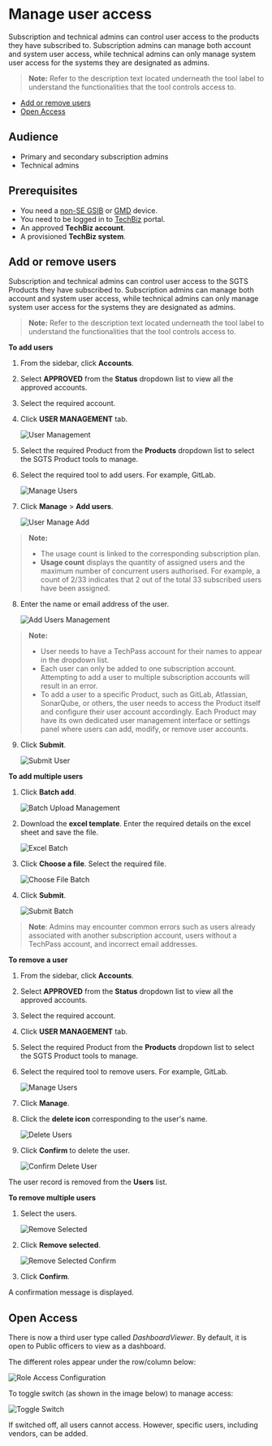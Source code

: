 # Manage user access

Subscription and technical admins can control user access to the products they have subscribed to. Subscription admins can manage both account and system user access, while technical admins can only manage system user access for the systems they are designated as admins.

> **Note:** Refer to the description text located underneath the tool label to understand the functionalities that the tool controls access to.

- [Add or remove users](#add-or-remove-users)
- [Open Access](#open-access)

## Audience

- Primary and secondary subscription admins
- Technical admins

## Prerequisites

- You need a [non-SE GSIB](https://docs.developer.tech.gov.sg/docs/techbiz-documentation/glossary) or [GMD](https://docs.developer.tech.gov.sg/docs/security-suite-for-engineering-endpoint-devices/additional-resources/glossary?id=gmd) device.
- You need to be logged in to [TechBiz](https://portal.techbiz.suite.gov.sg/) portal.
- An approved **TechBiz account**.
- A provisioned **TechBiz system**.

## Add or remove users

Subscription and technical admins can control user access to the SGTS Products they have subscribed to. Subscription admins can manage both account and system user access, while technical admins can only manage system user access for the systems they are designated as admins.

> **Note:** Refer to the description text located underneath the tool label to understand the functionalities that the tool controls access to.

**To add users**

1. From the sidebar, click **Accounts**.
2. Select **APPROVED** from the **Status** dropdown list to view all the approved accounts.
3. Select the required account.
4. Click **USER MANAGEMENT** tab.

   ![User Management](images/user-man.png)

5. Select the required Product from the **Products** dropdown list to select the SGTS Product tools to manage.
6. Select the required tool to add users. For example, GitLab.

   ![Manage Users](images/manage-users.png)

7. Click **Manage** \> **Add users**.

   ![User Manage Add](images/user-manage-add.png)

> **Note:**
> - The usage count is linked to the corresponding subscription plan.
> - **Usage count** displays the quantity of assigned users and the maximum number of concurrent users authorised. For example, a count of 2/33 indicates that 2 out of the total 33 subscribed users have been assigned.

8. Enter the name or email address of the user.

   ![Add Users Management](images/add-users-mgmt.png)

> **Note:** 
> - User needs to have a TechPass account for their names to appear in the dropdown list.
> - Each user can only be added to one subscription account. Attempting to add a user to multiple subscription accounts will result in an error. 
> - To add a user to a specific Product, such as GitLab, Atlassian, SonarQube, or others, the user needs to access the Product itself and configure their user account accordingly. Each Product may have its own dedicated user management interface or settings panel where users can add, modify, or remove user accounts.

9. Click **Submit**.

   ![Submit User](images/submit-user.png)

**To add multiple users**

1. Click **Batch add**.

   ![Batch Upload Management](images/batch-upload-man.png)

2. Download the **excel template**. Enter the required details on the excel sheet and save the file.

   ![Excel Batch](images/excel-batch.png)

3. Click **Choose a file**. Select the required file.

   ![Choose File Batch](images/choose-file-batch.png)

4. Click **Submit**.

   ![Submit Batch](images/submit-batch.png)

> **Note**: Admins may encounter common errors such as users already associated with another subscription account, users without a TechPass account, and incorrect email addresses.

**To remove a user**

1. From the sidebar, click **Accounts**.
2. Select **APPROVED** from the **Status** dropdown list to view all the approved accounts.
3. Select the required account.
4. Click **USER MANAGEMENT** tab.
5. Select the required Product from the **Products** dropdown list to select the SGTS Product tools to manage.
6. Select the required tool to remove users. For example, GitLab.

   ![Manage Users](images/manage-users.png)

7. Click **Manage**.
8. Click the **delete icon** corresponding to the user's name.

   ![Delete Users](images/delete-users.png)

9. Click **Confirm** to delete the user.

   ![Confirm Delete User](images/confirm-delete-user.png)

The user record is removed from the **Users** list.

**To remove multiple users**

1. Select the users.

   ![Remove Selected](images/remove-selected.png)

2. Click **Remove selected**.

   ![Remove Selected Confirm](images/remove-selected-confirm.png)

3. Click **Confirm**.

A confirmation message is displayed. 

## Open Access

There is now a third user type called *DashboardViewer*. By default, it is open to Public officers to view as a dashboard.
  
The different roles appear under the row/column below: 
  
   ![Role Access Configuration](images/dashboardviewer.png)

To toggle switch (as shown in the image below) to manage access:
  
   ![Toggle Switch](images/um-toggle.png)

If switched off, all users cannot access. However, specific users, including vendors, can be added.

